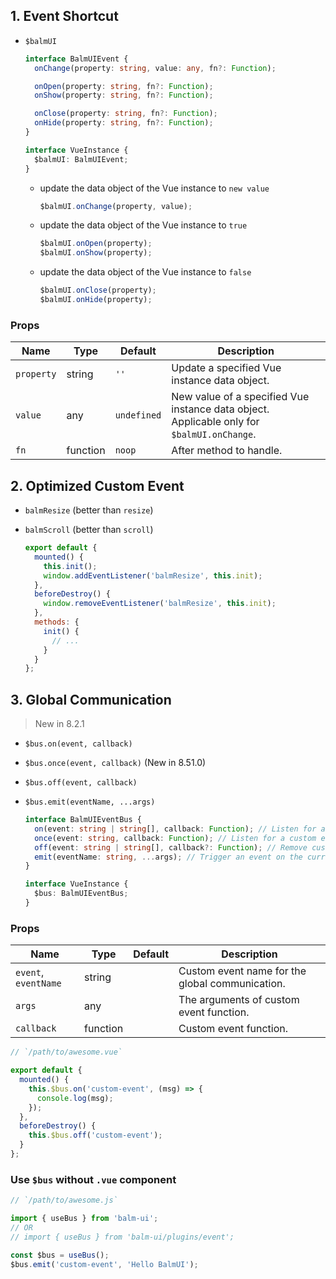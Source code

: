 ## 1. Event Shortcut

- `$balmUI`

  ```ts
  interface BalmUIEvent {
    onChange(property: string, value: any, fn?: Function);

    onOpen(property: string, fn?: Function);
    onShow(property: string, fn?: Function);

    onClose(property: string, fn?: Function);
    onHide(property: string, fn?: Function);
  }

  interface VueInstance {
    $balmUI: BalmUIEvent;
  }
  ```

  - update the data object of the Vue instance to `new value`

    ```js
    $balmUI.onChange(property, value);
    ```

  - update the data object of the Vue instance to `true`

    ```js
    $balmUI.onOpen(property);
    $balmUI.onShow(property);
    ```

  - update the data object of the Vue instance to `false`

    ```js
    $balmUI.onClose(property);
    $balmUI.onHide(property);
    ```

### Props

| Name       | Type     | Default     | Description                                                                                |
| ---------- | -------- | ----------- | ------------------------------------------------------------------------------------------ |
| `property` | string   | `''`        | Update a specified Vue instance data object.                                               |
| `value`    | any      | `undefined` | New value of a specified Vue instance data object. Applicable only for `$balmUI.onChange`. |
| `fn`       | function | `noop`      | After method to handle.                                                                    |

## 2. Optimized Custom Event

- `balmResize` (better than `resize`)
- `balmScroll` (better than `scroll`)

  ```js
  export default {
    mounted() {
      this.init();
      window.addEventListener('balmResize', this.init);
    },
    beforeDestroy() {
      window.removeEventListener('balmResize', this.init);
    },
    methods: {
      init() {
        // ...
      }
    }
  };
  ```

## 3. Global Communication

> New in 8.2.1

- `$bus.on(event, callback)`
- `$bus.once(event, callback)` (New in 8.51.0)
- `$bus.off(event, callback)`
- `$bus.emit(eventName, ...args)`

  ```ts
  interface BalmUIEventBus {
    on(event: string | string[], callback: Function); // Listen for a custom event on the current vm.
    once(event: string, callback: Function); // Listen for a custom event, but only once.
    off(event: string | string[], callback?: Function); // Remove custom event listener(s).
    emit(eventName: string, ...args); // Trigger an event on the current instance.
  }

  interface VueInstance {
    $bus: BalmUIEventBus;
  }
  ```

### Props

| Name                 | Type     | Default | Description                                     |
| -------------------- | -------- | ------- | ----------------------------------------------- |
| `event`, `eventName` | string   |         | Custom event name for the global communication. |
| `args`               | any      |         | The arguments of custom event function.         |
| `callback`           | function |         | Custom event function.                          |

```js
// `/path/to/awesome.vue`

export default {
  mounted() {
    this.$bus.on('custom-event', (msg) => {
      console.log(msg);
    });
  },
  beforeDestroy() {
    this.$bus.off('custom-event');
  }
};
```

### Use `$bus` without `.vue` component

```js
// `/path/to/awesome.js`

import { useBus } from 'balm-ui';
// OR
// import { useBus } from 'balm-ui/plugins/event';

const $bus = useBus();
$bus.emit('custom-event', 'Hello BalmUI');
```
